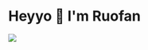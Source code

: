 # Heyyo 👋  I'm Ruofan

[![](http://img.shields.io/static/v1?label=ErrorBaker&message=ruofan&style=flat&logo=Gitbook&color=87dfd6)](https://blog.errorbaker.tw/posts/ruofan/)







<!--
**ruofanwei/ruofanwei** is a ✨ _special_ ✨ repository because its `README.md` (this file) appears on your GitHub profile.

Here are some ideas to get you started:

- 🔭 I’m currently working on ...
- 🌱 I’m currently learning ...
- 👯 I’m looking to collaborate on ...
- 🤔 I’m looking for help with ...
- 💬 Ask me about ...
- 📫 How to reach me: ...
- 😄 Pronouns: ...
- ⚡ Fun fact: ...
-->
